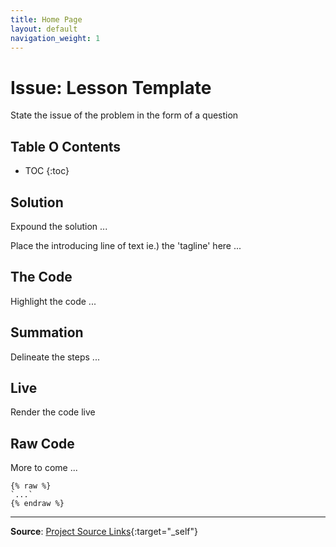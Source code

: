 ```yaml
---
title: Home Page
layout: default
navigation_weight: 1
---
```

# Issue: Lesson Template

State the issue of the problem in the form of a question

## Table O Contents

- TOC
{:toc}

## Solution

Expound the solution ...

Place the introducing line of text ie.) the 'tagline' here ...

## The Code

Highlight the code ...

## Summation

Delineate the steps ...

## Live

Render the code live

## Raw Code

More to come ...

```liquid
{% raw %}
`...`
{% endraw %}
```

***

**Source**: [Project Source Links](https://rwebaz.github.io/Zazzle-Hempaz-Project/pages/Source-Links.html){:target="_self"}